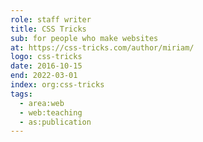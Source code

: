 ```yaml
---
role: staff writer
title: CSS Tricks
sub: for people who make websites
at: https://css-tricks.com/author/miriam/
logo: css-tricks
date: 2016-10-15
end: 2022-03-01
index: org:css-tricks
tags:
  - area:web
  - web:teaching
  - as:publication
---
```

